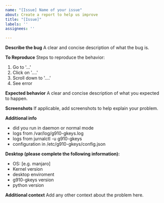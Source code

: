 ```yaml
---
name: "[Issue] Name of your issue"
about: Create a report to help us improve
title: "[Issue]"
labels: ''
assignees: ''

---
```


**Describe the bug**
A clear and concise description of what the bug is.

**To Reproduce**
Steps to reproduce the behavior:
1. Go to '...'
2. Click on '....'
3. Scroll down to '....'
4. See error

**Expected behavior**
A clear and concise description of what you expected to happen.

**Screenshots**
If applicable, add screenshots to help explain your problem.

**Additional info**
 - did you run in daemon or normal mode
 - logs from /var/log/g910-gkeys.log
 - logs from jurnalctl -u g910-gkeys
 - configuration in /etc/g910-gkeys/config.json

**Desktop (please complete the following information):**
 - OS: [e.g. manjaro]
 - Kernel version
 - desktop enviroment
 - g910-gkeys version
 - python version

**Additional context**
Add any other context about the problem here.
